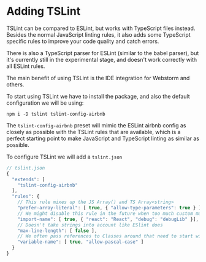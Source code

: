 # Adding TSLint

TSLint can be compared to ESLint, but works with TypeScript files instead. Besides the normal JavaScript linting rules, it also adds some TypeScript specific rules to improve your code quality and catch errors.

There is also a TypeScript parser for ESLint \(similar to the babel parser\), but it's currently still in the experimental stage, and doesn't work correctly with all ESLint rules.

The main benefit of using TSLint is the IDE integration for Webstorm and others.

To start using TSLint we have to install the package, and also the default configuration we will be using:

```shell
npm i -D tslint tslint-config-airbnb
```

The `tslint-config-airbnb` preset will mimic the ESLint airbnb config as closely as possible with the TSLint rules that are available, which is a perfect starting point to make JavaScript and TypeScript linting as similar as possible.

To configure TSLint we will add a `tslint.json`

```js
// tslint.json
{
  "extends": [
    "tslint-config-airbnb"
  ],
  "rules": {
    // This rule mixes up the JS Array() and TS Array<string>
    "prefer-array-literal": [ true, { "allow-type-parameters": true } ],
    // We might disable this rule in the future when too much custom maps are included
    "import-name": [ true, { "react": "React", "debug": "debugLib" }],
    // Doesn't take strings into account like ESlint does
    "max-line-length": [ false ],
    // We often pass references to Classes around that need to start with an uppercase
    "variable-name": [ true, "allow-pascal-case" ]
  }
}
```



